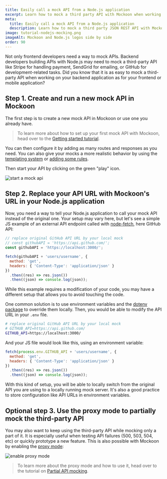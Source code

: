 ```yaml
---
title: Easily call a mock API from a Node.js application
excerpt: Learn how to mock a third party API with Mockoon when working on your Node.js backend application
meta:
  title: Easily call a mock API from a Node.js application
  description: Learn how to mock a third party JSON REST API with Mockoon when working on your Node.js backend application. Be ready to work in no time.
image: tutorial-nodejs-mocking.png
imageAlt: Mockoon and Node.js logos side by side
order: 90
---
```


Not only frontend developers need a way to mock APIs. Backend developers building APIs with Node.js may need to mock a third-party API like Stripe for handling payment, SendGrid for emailing, or GitHub for development-related tasks. Did you know that it is as easy to mock a third-party API when working on your backend application as for your frontend or mobile application?

## Step 1. Create and run a new mock API in Mockoon

The first step is to create a new mock API in Mockoon or use one you already have.

> To learn more about how to set up your first mock API with Mockoon, head over to the [Getting started tutorial](tutorials:getting-started).

You can then configure it by adding as many routes and responses as you need. You can also give your mocks a more realistic behavior by using the [templating system](docs:templating/overview) or [adding some rules](docs:route-responses/dynamic-rules).

Then start your API by clicking on the green "play" icon.

![start a mock api](/images/tutorials/nodejs-mocking/start-mock-api.png)

## Step 2. Replace your API URL with Mockoon's URL in your Node.js application

Now, you need a way to tell your Node.js application to call your mock API instead of the original one.
Your setup may vary here, but let's see a simple JS example of an external API endpoint called with [node-fetch](https://www.npmjs.com/package/node-fetch), here GitHub API:

```js
// replace original GitHub API URL by your local mock
// const githubAPI = 'https://api.github.com/';
const githubAPI = 'https://localhost:3000/';

fetch(githubAPI + 'users/username', {
  method: 'get',
  headers: { 'Content-Type': 'application/json' }
})
  .then((res) => res.json())
  .then((json) => console.log(json));
```

While this example requires a modification of your code, you may have a different setup that allows you to avoid touching the code.

One common solution is to use environment variables and the [dotenv package](https://www.npmjs.com/package/dotenv) to override them locally.
Then, you would be able to modify the API URL in your `.env` file.

```bash
# replace original GitHub API URL by your local mock
# GITHUB_API=https://api.github.com/
GITHUB_API=https://localhost:3000/
```

And your JS file would look like this, using an environment variable:

```js
fetch(process.env.GITHUB_API + 'users/username', {
  method: 'get',
  headers: { 'Content-Type': 'application/json' }
})
  .then((res) => res.json())
  .then((json) => console.log(json));
```

With this kind of setup, you will be able to locally switch from the original API you are using to a locally running mock server. It's also a good practice to store configuration like API URLs in environment variables.

## Optional step 3. Use the proxy mode to partially mock the third-party API

You may also want to keep using the third-party API while mocking only a part of it. It is especially useful when testing API failures (500, 503, 504, etc) or quickly prototype a new feature.
This is also possible with Mockoon by enabling the [proxy mode](docs:proxy-mode):

![enable proxy mode](/images/tutorials/nodejs-mocking/enable-proxy-mode.gif)

> To learn more about the proxy mode and how to use it, head over to the tutorial on [Partial API mocking](tutorials:partial-mocking-proxy).
